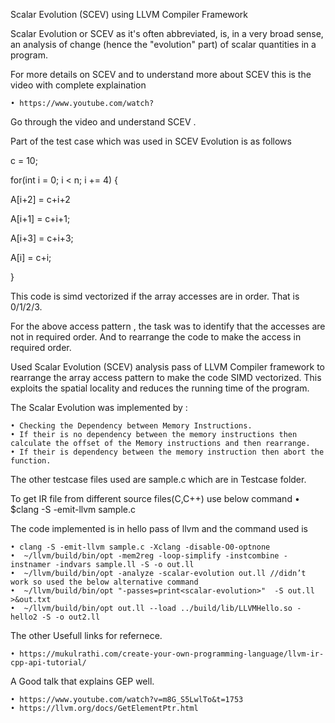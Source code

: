 Scalar Evolution (SCEV) using LLVM Compiler Framework

Scalar Evolution or SCEV as it's often abbreviated, is, in a very broad sense, an analysis of change (hence the "evolution" part) of scalar quantities in a program. 

For more details on SCEV and to understand more about SCEV this is  the video with complete explaination

    • https://www.youtube.com/watch?

Go through the video and understand SCEV .

Part of the test case which was used in SCEV Evolution is as follows

c = 10;

for(int i = 0; i < n; i += 4) {

A[i+2] = c+i+2

A[i+1] = c+i+1;

A[i+3] = c+i+3;

A[i] = c+i;

}

This code is simd vectorized if the array accesses are in order. That is 0/1/2/3.

For the above access pattern , the task was to identify that the accesses are not in required order. And to rearrange the code to make the access in required order.

Used Scalar Evolution (SCEV) analysis pass of LLVM Compiler framework to rearrange the array access pattern to make the code SIMD vectorized. This exploits the spatial locality and reduces the running time of the program.

The Scalar Evolution was implemented by :

    • Checking the Dependency between Memory Instructions.
    • If their is no dependency between the memory instructions then calculate the offset of the Memory instructions and then rearrange.
    • If their is dependency between the memory instruction then abort the function.

The other testcase files used are sample.c which are in Testcase folder.

To get IR file from different source files(C,C++) use below command
    • $clang -S -emit-llvm sample.c

The code implemented is in hello pass of llvm and the command used is

    • clang -S -emit-llvm sample.c -Xclang -disable-O0-optnone
    •  ~/llvm/build/bin/opt -mem2reg -loop-simplify -instcombine -instnamer -indvars sample.ll -S -o out.ll
    •  ~/llvm/build/bin/opt -analyze -scalar-evolution out.ll //didn’t work so used the below alternative command 
    •  ~/llvm/build/bin/opt "-passes=print<scalar-evolution>"  -S out.ll >&out.txt
    •  ~/llvm/build/bin/opt out.ll --load ../build/lib/LLVMHello.so -hello2 -S -o out2.ll

The other Usefull links for refernece.

    • https://mukulrathi.com/create-your-own-programming-language/llvm-ir-cpp-api-tutorial/

A Good talk that explains GEP well.
	
    • https://www.youtube.com/watch?v=m8G_S5LwlTo&t=1753
    • https://llvm.org/docs/GetElementPtr.html
      
